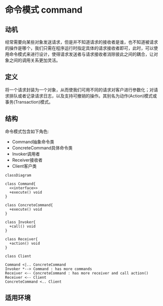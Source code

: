 # 命令模式 command

## 动机

经常需要向某些对象发送请求，但是并不知道请求的接收者是谁，也不知道被请求的操作是哪个，我们只需在程序运行时指定具体的请求接收者即可，此时，可以使用命令模式来进行设计，使得请求发送者与请求接收者消除彼此之间的耦合，让对象之间的调用关系更加灵活。

## 定义

将一个请求封装为一个对象，从而使我们可用不同的请求对客户进行参数化；对请求排队或者记录请求日志，以及支持可撤销的操作。其别名为动作(Action)模式或事务(Transaction)模式。

## 结构

命令模式包含如下角色: 
- Command抽象命令类
- ConcreteCommand具体命令类
- Invoker调用者
- Receiver接收者
- Client客户类

```mermaid
classDiagram

class Command{
  <<interface>>
  +execute() void
}

class ConcreteCommand{
  +execute() void
}

class Invoker{
  +call() void
}

class Receiver{
  +action() void
}

class Client

Command <|.. ConcreteCommand
Invoker *--> Command : has more commands
Receiver <-- ConcreteCommand : has more receiver and call action()
Receiver <-- Client
ConcreteCommand <.. Client 
```

## 适用环境

